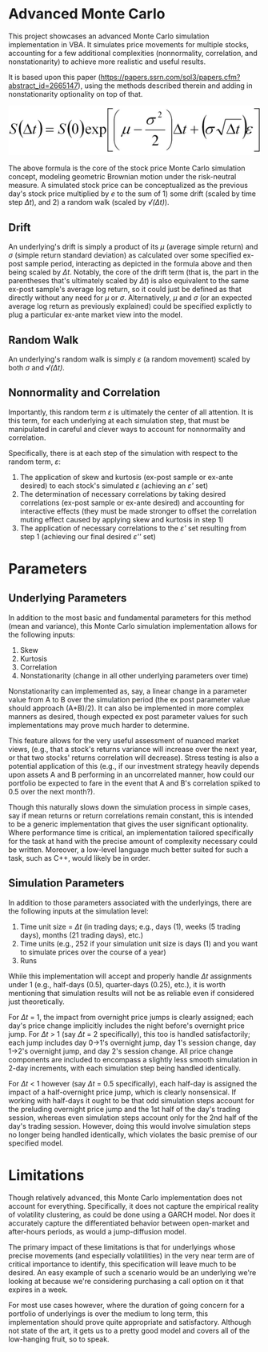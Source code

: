 # Advanced Monte Carlo

This project showcases an advanced Monte Carlo simulation implementation in VBA. It simulates price movements for multiple stocks, accounting for a few additional complexities (nonnormality, correlation, and nonstationarity) to achieve more realistic and useful results.

It is based upon this paper (https://papers.ssrn.com/sol3/papers.cfm?abstract_id=2665147), using the methods described therein and adding in nonstationarity optionality on top of that.

![Screenshot](MonteCarloEqn.jpg)

The above formula is the core of the stock price Monte Carlo simulation concept, modeling geometric Brownian motion under the risk-neutral measure. A simulated stock price can be conceptualized as the previous day's stock price multiplied by *e* to the sum of 1) some drift (scaled by time step *Δt*), and 2) a random walk (scaled by *√(Δt)*).

## Drift

An underlying's drift is simply a product of its *μ* (average simple return) and *σ* (simple return standard deviation) as calculated over some specified ex-post sample period, interacting as depicted in the formula above and then being scaled by *Δt*. Notably, the core of the drift term (that is, the part in the parentheses that's ultimately scaled by *Δt*) is also equivalent to the same ex-post sample's average log return, so it could just be defined as that directly without any need for *μ* or *σ*. Alternatively, *μ* and *σ* (or an expected average log return as previously explained) could be specified explictly to plug a particular ex-ante market view into the model.

## Random Walk

An underlying's random walk is simply *ε* (a random movement) scaled by both *σ* and *√(Δt)*.

## Nonnormality and Correlation

Importantly, this random term *ε* is ultimately the center of all attention. It is this term, for each underlying at each simulation step, that must be manipulated in careful and clever ways to account for nonnormality and correlation.

Specifically, there is at each step of the simulation with respect to the random term, *ε*:

1. The application of skew and kurtosis (ex-post sample or ex-ante desired) to each stock's simulated *ε* (achieving an *ε'* set)
2. The determination of necessary correlations by taking desired correlations (ex-post sample or ex-ante desired) and accounting for interactive effects (they must be made stronger to offset the correlation muting effect caused by applying skew and kurtosis in step 1)
3. The application of necessary correlations to the *ε'* set resulting from step 1 (achieving our final desired *ε''* set)

# Parameters

## Underlying Parameters

In addition to the most basic and fundamental parameters for this method (mean and variance), this Monte Carlo simulation implementation allows for the following inputs:

1. Skew
2. Kurtosis
3. Correlation
4. Nonstationarity (change in all other underlying parameters over time)

Nonstationarity can implemented as, say, a linear change in a parameter value from A to B over the simulation period (the ex post parameter value should approach (A+B)/2). It can also be implemented in more complex manners as desired, though expected ex post parameter values for such implementations may prove much harder to determine.

This feature allows for the very useful assessment of nuanced market views, (e.g., that a stock's returns variance will increase over the next year, or that two stocks' returns correlation will decrease). Stress testing is also a potential application of this (e.g., if our investment strategy heavily depends upon assets A and B performing in an uncorrelated manner, how could our portfolio be expected to fare in the event that A and B's correlation spiked to 0.5 over the next month?).

Though this naturally slows down the simulation process in simple cases, say if mean returns or return correlations remain constant, this is intended to be a generic implementation that gives the user significant optionality. Where performance time is critical, an implementation tailored specifically for the task at hand with the precise amount of complexity necessary could be written. Moreover, a low-level language much better suited for such a task, such as C++, would likely be in order.

## Simulation Parameters

In addition to those parameters associated with the underlyings, there are the following inputs at the simulation level:

1. Time unit size = *Δt* (in trading days; e.g., days (1), weeks (5 trading days), months (21 trading days), etc.)
2. Time units (e.g., 252 if your simulation unit size is days (1) and you want to simulate prices over the course of a year)
3. Runs

While this implementation will accept and properly handle *Δt* assignments under 1 (e.g., half-days (0.5), quarter-days (0.25), etc.), it is worth mentioning that simulation results will not be as reliable even if considered just theoretically.

For *Δt* = 1, the impact from overnight price jumps is clearly assigned; each day's price change implicitly includes the night before's overnight price jump. For *Δt* > 1 (say *Δt* = 2 specifically), this too is handled satisfactorily; each jump includes day 0->1's overnight jump, day 1's session change, day 1->2's overnight jump, and day 2's session change. All price change components are included to encompass a slightly less smooth simulation in 2-day increments, with each simulation step being handled identically.

For *Δt* < 1 however (say *Δt* = 0.5 specifically), each half-day is assigned the impact of a half-overnight price jump, which is clearly nonsensical. If working with half-days it ought to be that odd simulation steps account for the preluding overnight price jump and the 1st half of the day's trading session, whereas even simulation steps account only for the 2nd half of the day's trading session. However, doing this would involve simulation steps no longer being handled identically, which violates the basic premise of our specified model.

# Limitations

Though relatively advanced, this Monte Carlo implementation does not account for everything. Specifically, it does not capture the empirical reality of volatility clustering, as could be done using a GARCH model. Nor does it accurately capture the differentiated behavior between open-market and after-hours periods, as would a jump-diffusion model.

The primary impact of these limitations is that for underlyings whose precise movements (and especially volatilities) in the very near term are of critical importance to identify, this specification will leave much to be desired. An easy example of such a scenario would be an underlying we're looking at because we're considering purchasing a call option on it that expires in a week.

For most use cases however, where the duration of going concern for a portfolio of underlyings is over the medium to long term, this implementation should prove quite appropriate and satisfactory. Although not state of the art, it gets us to a pretty good model and covers all of the low-hanging fruit, so to speak.
